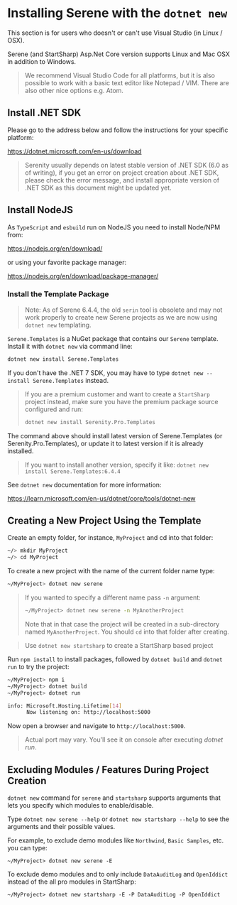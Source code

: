 # Installing Serene with the `dotnet new`

This section is for users who doesn't or can't use Visual Studio (in Linux / OSX). 

Serene (and StartSharp) Asp.Net Core version supports Linux and Mac OSX in addition to Windows.

> We recommend Visual Studio Code for all platforms, but it is also possible to work with a basic text editor like Notepad / VIM. There are also other nice options e.g. Atom.

## Install .NET SDK 

Please go to the address below and follow the instructions for your specific platform:

https://dotnet.microsoft.com/en-us/download

> Serenity usually depends on latest stable version of .NET SDK (6.0 as of writing), if you get an error on project creation about .NET SDK, please check the error message, and install appropriate version of .NET SDK as this document might be updated yet.

## Install NodeJS

As `TypeScript` and `esbuild` run on NodeJS you need to install Node/NPM from:

https://nodejs.org/en/download/

or using your favorite package manager:

https://nodejs.org/en/download/package-manager/

### Install the Template Package

> Note: As of Serene 6.4.4, the old `serin` tool is obsolete and may not work properly  to create new Serene projects as we are now using `dotnet new` templating.

`Serene.Templates` is a NuGet package that contains our `Serene` template. Install it with `dotnet new` via command line:

```cmd
dotnet new install Serene.Templates
```

If you don't have the .NET 7 SDK, you may have to type `dotnet new --install Serene.Templates` instead.

> If you are a premium customer and want to create a `StartSharp` project instead, make sure you have the premium package source configured and run:
> ```cmd
>dotnet new install Serenity.Pro.Templates
> ```

The command above should install latest version of Serene.Templates (or Serenity.Pro.Templates), or update it to latest version if it is already installed.

> If you want to install another version, specify it like: `dotnet new install Serene.Templates:6.4.4`

See `dotnet new` documentation for more information:

https://learn.microsoft.com/en-us/dotnet/core/tools/dotnet-new

## Creating a New Project Using the Template

Create an empty folder, for instance, `MyProject` and cd into that folder:

```bash
~/> mkdir MyProject
~/> cd MyProject
```

To create a new project with the name of the current folder name type:

```bash
~/MyProject> dotnet new serene
```

> If you wanted to specify a different name pass `-n` argument:
> ```bash
> ~/MyProject> dotnet new serene -n MyAnotherProject
> ```
> Note that in that case the project will be created in a sub-directory named `MyAnotherProject`. You should `cd` into that folder after creating.

> Use `dotnet new startsharp` to create a StartSharp based project

Run `npm install` to install packages, followed by `dotnet build` and `dotnet run` to try the project:

```bash
~/MyProject> npm i
~/MyProject> dotnet build
~/MyProject> dotnet run

info: Microsoft.Hosting.Lifetime[14]
      Now listening on: http://localhost:5000
```

Now open a browser and navigate to `http://localhost:5000`.

> Actual port may vary. You'll see it on console after executing *dotnet run*.

## Excluding Modules / Features During Project Creation

`dotnet new` command for `serene` and `startsharp` supports arguments that lets you specify which modules to enable/disable.

Type `dotnet new serene --help` or `dotnet new startsharp --help` to see the arguments and their possible values.

For example, to exclude demo modules like `Northwind`, `Basic Samples`, etc. you can type:

```
~/MyProject> dotnet new serene -E
```

To exclude demo modules and to only include `DataAuditLog` and `OpenIddict` instead of the all pro modules in StartSharp:

```
~/MyProject> dotnet new startsharp -E -P DataAuditLog -P OpenIddict
```